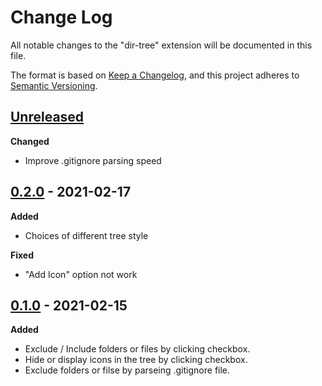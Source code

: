 # Change Log

All notable changes to the "dir-tree" extension will be documented in this file.

The format is based on [Keep a Changelog](https://keepachangelog.com/en/1.0.0/), and this project adheres to [Semantic Versioning](https://semver.org/spec/v2.0.0.html).

## [Unreleased][]

**Changed**

- Improve .gitignore parsing speed

## [0.2.0][] - 2021-02-17

**Added**

- Choices of different tree style

**Fixed**

- "Add Icon" option not work

## [0.1.0][] - 2021-02-15

**Added**

- Exclude / Include folders or files by clicking checkbox.
- Hide or display icons in the tree by clicking checkbox.
- Exclude folders or filse by parseing .gitignore file.

[Unreleased]: https://github.com/Higurashi-kagome/dir-tree/compare/v0.2.0...HEAD
[0.2.0]: https://github.com/Higurashi-kagome/dir-tree/compare/v0.1.0...v0.2.0
[0.1.0]: https://github.com/Higurashi-kagome/dir-tree/releases/tag/v0.1.0